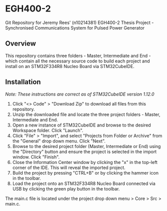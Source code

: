 # EGH400-2
Git Repository for Jeremy Rees' (n10214381) EGH400-2 Thesis Project - Synchronised Communications System for Pulsed Power Generator

## Overview
This repository contains three folders - Master, Intermediate and End - which contain all the necessary source code to build each project and install on an STM32F334R8 Nucleo Board via STM32CubeIDE.

## Installation
_Note: These instructions are correct as of STM32CubeIDE version 1.12.0_
1. Click "<> Code" > "Download Zip" to download all files from this repository.
2. Unzip the downloaded file and locate the three project folders - Master, Intermediate and End.
3. Open a new instance of STM32CubeIDE and browse to the desired Workspace folder. Click "Launch".
4. Click "File" > "Import", and select "Projects from Folder or Archive" from the "General" drop down menu. Click "Next".
5. Browse to the desired project folder (Master, Intermediate or End) using the "Directory" button and ensure the project is selected in the import window. Click "Finish".
6. Close the Information Center window by clicking the "x" in the top-left corner of the IDE. This will reveal the imported project.
7. Build the project by pressing "CTRL+B" or by clicking the hammer icon in the toolbar.
8. Load the project onto an STM32F334R8 Nucleo Board connected via USB by clicking the green play button in the toolbar.

The main.c file is located under the project drop down menu > Core > Src > main.c.
